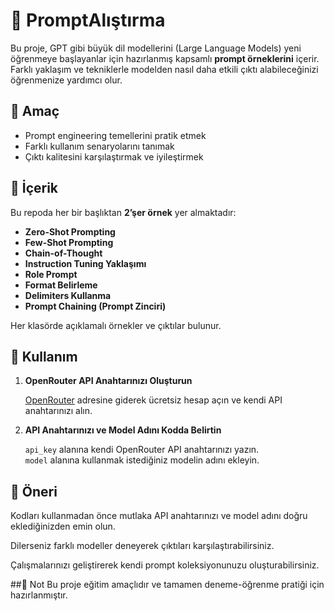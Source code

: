 # 📝 PromptAlıştırma

Bu proje, GPT gibi büyük dil modellerini (Large Language Models) yeni öğrenmeye başlayanlar için hazırlanmış kapsamlı **prompt örneklerini** içerir. Farklı yaklaşım ve tekniklerle modelden nasıl daha etkili çıktı alabileceğinizi öğrenmenize yardımcı olur.

## 🎯 Amaç

- Prompt engineering temellerini pratik etmek
- Farklı kullanım senaryolarını tanımak
- Çıktı kalitesini karşılaştırmak ve iyileştirmek

## 📂 İçerik

Bu repoda her bir başlıktan **2’şer örnek** yer almaktadır:

- **Zero-Shot Prompting**
- **Few-Shot Prompting**
- **Chain-of-Thought**
- **Instruction Tuning Yaklaşımı**
- **Role Prompt**
- **Format Belirleme**
- **Delimiters Kullanma**
- **Prompt Chaining (Prompt Zinciri)**

Her klasörde açıklamalı örnekler ve çıktılar bulunur.

## 🚀 Kullanım

1. **OpenRouter API Anahtarınızı Oluşturun**

   [OpenRouter](https://openrouter.ai) adresine giderek ücretsiz hesap açın ve kendi API anahtarınızı alın.

2. **API Anahtarınızı ve Model Adını Kodda Belirtin**

   `api_key` alanına kendi OpenRouter API anahtarınızı yazın.  
   `model` alanına kullanmak istediğiniz modelin adını ekleyin. 

## 🧭 Öneri
Kodları kullanmadan önce mutlaka API anahtarınızı ve model adını doğru eklediğinizden emin olun.

Dilerseniz farklı modeller deneyerek çıktıları karşılaştırabilirsiniz.

Çalışmalarınızı geliştirerek kendi prompt koleksiyonunuzu oluşturabilirsiniz.

##📌 Not
Bu proje eğitim amaçlıdır ve tamamen deneme-öğrenme pratiği için hazırlanmıştır.